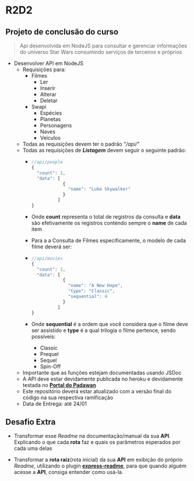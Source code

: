 

# R2D2
## Projeto de conclusão do curso

> Api desenvolvida em NodeJS para consultar e gerenciar informações do universo Star Wars consumindo serviços de terceiros e próprios

-	Desenvolver API em NodeJS
	-	Requisições para:
		-	Filmes 
			-	Ler
			-	Inserir
			-	Alterar
			-	Deletar
		-	Swapi
			-	Espécies
			-	Planetas
			-	Personagens
			-	Naves 
			-	Veículos
	-	Todas as requisições devem ter o padrão *"/api/"*
	-	Todas as requisições de ***Listagem*** devem seguir o seguinte padrão:
		-	```javascript
			//api/people
			{ 
			  "count": 1,
			  "data": [
						{
			      		  "name": "Luke Skywalker"
						}
					  ] 
			}
			```

		-	Onde **count**	representa o total de registros da consulta e **data** são efetivamente os registros contendo sempre o **name** de cada item
		-	Para a a Consulta de Filmes especificamente, o modelo de cada filme deverá ser:
		-	```javascript
			//api/movies
			{ 
			  "count": 1,
			  "data": [
						{
						  "name": "A New Hope",
						  "type": "Classic",
						  "sequential": 4
						}
					  ] 
			}
			```
		- Onde **sequential** é a ordem que você considera que o filme deve ser assistido e **type** é a qual trilogia o filme pertence, sendo possíveis:
			- Classic
			- Prequel
			- Sequel
			- Spin-Off
	-	Importante que as funções estejam documentadas usando JSDoc
	-	A API deve estar devidamente publicada no heroku e devidamente testada no [**Portal do Padawan**](https://iniciativapadawan.com.br/Reuniao/ApiStarWars)
	-	Este repositório deverá estar atualizado com a versão final do código na sua respectiva ramificação
	-	Data de Entrega: até 24/01


## Desafio Extra

- Transformar esse *Readme* na documentação/manual da sua **API**. Explicando o que cada **rota** faz e quais os parâmetros esperados por cada uma delas

- Transformar a **rota raiz**(rota inicial) da sua **API** em exibição do próprio *Readme*, utilizando o plugin **[express-readme](https://www.npmjs.com/package/express-readme)**, para que quando alguém acesse a **API**, consiga entender como usá-la. 
